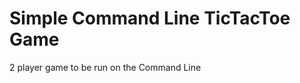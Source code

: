 Simple Command Line TicTacToe Game
==================================

2 player game to be run on the Command Line
